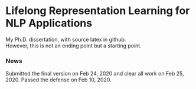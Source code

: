 # Lifelong Representation Learning for NLP Applications
My Ph.D. dissertation, with source latex in github.  
However, this is not an ending point but a starting point.

### News
Submitted the final version on Feb 24, 2020 and clear all work on Feb 25, 2020.
Passed the defense on Feb 10, 2020.
